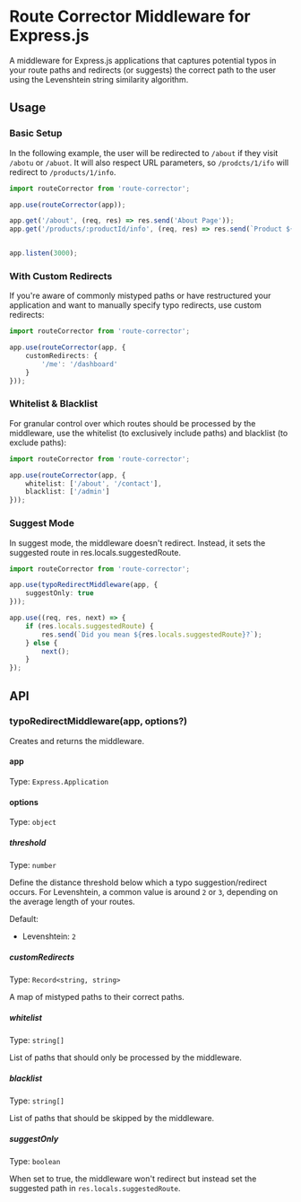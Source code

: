# Route Corrector Middleware for Express.js

A middleware for Express.js applications that captures potential typos in your
route paths and redirects (or suggests) the correct path to the user using
the Levenshtein string similarity algorithm.

## Usage

### Basic Setup

In the following example, the user will be redirected to `/about` if they visit
`/abotu` or `/abuot`. It will also respect URL parameters, so `/prodcts/1/ifo` will redirect to `/products/1/info`.

```ts
import routeCorrector from 'route-corrector';

app.use(routeCorrector(app));

app.get('/about', (req, res) => res.send('About Page'));
app.get('/products/:productId/info', (req, res) => res.send(`Product ${req.params.productId}`));


app.listen(3000);
```

### With Custom Redirects

If you're aware of commonly mistyped paths or have restructured your application
and want to manually specify typo redirects, use custom redirects:

```ts
import routeCorrector from 'route-corrector';

app.use(routeCorrector(app, {
    customRedirects: {
        '/me': '/dashboard'
    }
}));
```

### Whitelist & Blacklist

For granular control over which routes should be processed by the middleware,
use the whitelist (to exclusively include paths) and blacklist (to exclude
paths):

```ts
import routeCorrector from 'route-corrector';

app.use(routeCorrector(app, {
    whitelist: ['/about', '/contact'],
    blacklist: ['/admin']
}));
```

### Suggest Mode

In suggest mode, the middleware doesn't redirect. Instead, it sets the suggested
route in res.locals.suggestedRoute.

```ts
import routeCorrector from 'route-corrector';

app.use(typoRedirectMiddleware(app, {
    suggestOnly: true
}));

app.use((req, res, next) => {
    if (res.locals.suggestedRoute) {
        res.send(`Did you mean ${res.locals.suggestedRoute}?`);
    } else {
        next();
    }
});
```

## API

### typoRedirectMiddleware(app, options?)
Creates and returns the middleware.

#### app
Type: `Express.Application`

#### options
Type: `object`

##### threshold
Type: `number`

Define the distance threshold below which a typo suggestion/redirect occurs. For
Levenshtein, a common value is around `2` or `3`, depending on the average
length of your routes.

Default: 
- Levenshtein: `2`

##### customRedirects
Type: `Record<string, string>`

A map of mistyped paths to their correct paths.

##### whitelist
Type: `string[]`

List of paths that should only be processed by the middleware.

##### blacklist
Type: `string[]`

List of paths that should be skipped by the middleware.

##### suggestOnly
Type: `boolean`

When set to true, the middleware won't redirect but instead set the suggested
path in `res.locals.suggestedRoute`.



